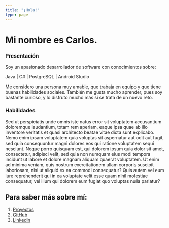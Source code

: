 ```yaml
---
title: "¡Hola!"
type: page
---
```


# Mi nombre es Carlos.

### Presentación

Soy un apasionado desarrollador de software con conocimientos sobre:

Java | C# | PostgreSQL | Android Studio

Me considero una persona muy amable, que trabaja en equipo y que tiene buenas habilidades sociales. También me gusta mucho aprender, pues soy bastante curioso, y lo disfruto mucho más si se trata de un nuevo reto. 

### Habilidades

Sed ut perspiciatis unde omnis iste natus error sit voluptatem accusantium doloremque laudantium, totam rem aperiam, eaque ipsa quae ab illo inventore veritatis et quasi architecto beatae vitae dicta sunt explicabo. Nemo enim ipsam voluptatem quia voluptas sit aspernatur aut odit aut fugit, sed quia consequuntur magni dolores eos qui ratione voluptatem sequi nesciunt. Neque porro quisquam est, qui dolorem ipsum quia dolor sit amet, consectetur, adipisci velit, sed quia non numquam eius modi tempora incidunt ut labore et dolore magnam aliquam quaerat voluptatem. Ut enim ad minima veniam, quis nostrum exercitationem ullam corporis suscipit laboriosam, nisi ut aliquid ex ea commodi consequatur? Quis autem vel eum iure reprehenderit qui in ea voluptate velit esse quam nihil molestiae consequatur, vel illum qui dolorem eum fugiat quo voluptas nulla pariatur?

## Para saber más sobre mí:

1. [Proyectos](/projects/)
2. [GitHub](/projects/hydra/)
3. [Linkedin](/projects/bludhaven/)
